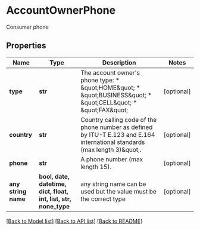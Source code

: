 # AccountOwnerPhone

Consumer phone

## Properties
Name | Type | Description | Notes
------------ | ------------- | ------------- | -------------
**type** | **str** | The account owner&#39;s phone type:     * \&quot;HOME\&quot;  * \&quot;BUSINESS\&quot;  * \&quot;CELL\&quot;  * \&quot;FAX\&quot; | [optional] 
**country** | **str** | Country calling code of the phone number as defined by ITU-T E.123 and E.164 international standards (max length 3)\&quot;. | [optional] 
**phone** | **str** | A phone number (max length 15). | [optional] 
**any string name** | **bool, date, datetime, dict, float, int, list, str, none_type** | any string name can be used but the value must be the correct type | [optional]

[[Back to Model list]](../README.md#documentation-for-models) [[Back to API list]](../README.md#documentation-for-api-endpoints) [[Back to README]](../README.md)


